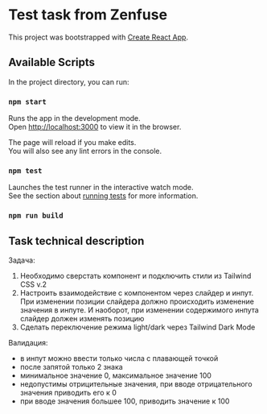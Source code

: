 # Test task from Zenfuse

This project was bootstrapped with [Create React App](https://github.com/facebook/create-react-app).

## Available Scripts

In the project directory, you can run:

### `npm start`

Runs the app in the development mode.\
Open [http://localhost:3000](http://localhost:3000) to view it in the browser.

The page will reload if you make edits.\
You will also see any lint errors in the console.

### `npm test`

Launches the test runner in the interactive watch mode.\
See the section about [running tests](https://facebook.github.io/create-react-app/docs/running-tests) for more information.

### `npm run build`

## Task technical description

Задача:
1. Необходимо сверстать компонент и подключить стили из Tailwind CSS v.2
2. Настроить взаимодействие с компонентом через слайдер и инпут. При изменении позиции слайдера должно происходить изменение значения в инпуте. И наоборот, при изменении содержимого инпута слайдер должен изменять позицию
3. Сделать переключение режима light/dark через Tailwind Dark Mode

Валидация:
- в инпут можно ввести только числа с плавающей точкой
- после запятой только 2 знака
- минимальное значение 0, максимальное значение 100
- недопустимы отрицительные значения, при вводе отрицательного значения приводить его к 0
- при вводе значения большее 100, приводить значение к 100

